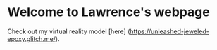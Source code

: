 # Welcome to Lawrence's webpage

Check out my virtual reality model [here] (https://unleashed-jeweled-epoxy.glitch.me/).
